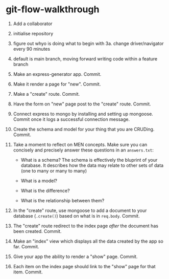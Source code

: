 # git-flow-walkthrough

1. Add a collaborator
2. initialise repository
3. figure out whyo is doing what to begin with
3a. change driver/navigator every 90 minutes
4. default is main branch, moving forward writing code within a feature branch


2. Make an express-generator app. Commit.
3. Make it render a page for "new". Commit.
4. Make a "create" route. Commit.
5. Have the form on "new" page post to the "create" route. Commit.
6. Connect express to mongo by installing and setting up mongoose. Commit once it logs a successful connection message.
7. Create the schema and model for your thing that you are CRUDing. Commit.
8. Take a moment to reflect on MEN concepts. Make sure you can concisely and precisely answer these questions in an `answers.txt`:
    - What is a schema?
The schema is effectively the bluprint of your database. It describes how the data may relate to other sets of data (one to many or many to many)
    - What is a model?
    - What is the difference?

    - What is the relationship between them?

9. In the "create" route, use mongoose to add a document to your database (`.create()`) based on what is in `req.body`.  Commit.
10. The "create" route redirect to the index page *after* the document has been created. Commit.
11. Make an "index" view which displays all the data created by the app so far. Commit.
12. Give your app the ability to render a "show" page. Commit.
13. Each item on the index page should link to the "show" page for that item. Commit.